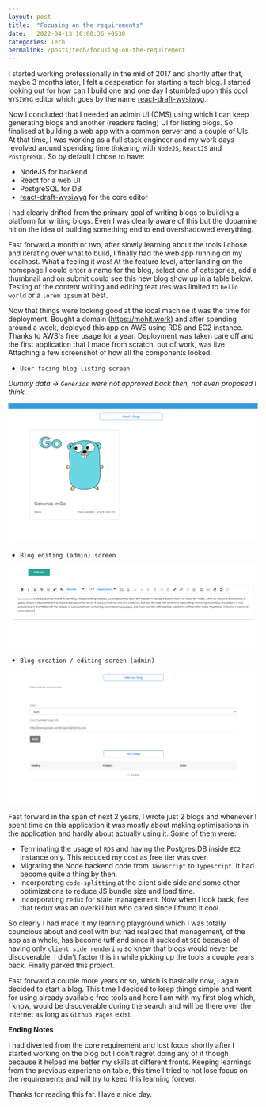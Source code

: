 ```yaml
---
layout: post
title:  "Focusing on the requirements"
date:   2022-04-13 10:00:36 +0530
categories: Tech
permalink: /posts/tech/focusing-on-the-requirement
---
```


I started working professionally in the mid of 2017 and shortly after that, maybe 3 months later, I felt a desperation for starting a tech blog. I started looking out for how can I build one and one day I stumbled upon this cool `WYSIWYG` editor which goes by the name [react-draft-wysiwyg](https://www.npmjs.com/package/react-draft-wysiwyg).

Now I concluded that I needed an admin UI (CMS) using which I can keep generating blogs and another (readers facing) UI for listing blogs. So finalised at building a web app with a common server and a couple of UIs. At that time, I was working as a full stack engineer and my work days revolved around spending time tinkering with `NodeJS`, `ReactJS` and `PostgreSQL`. So by default I chose to have:

- NodeJS for backend
- React for a web UI
- PostgreSQL for DB
- [react-draft-wysiwyg](https://www.npmjs.com/package/react-draft-wysiwyg) for the core editor

I had clearly drifted from the primary goal of writing blogs to building a platform for writing blogs. Even I was clearly aware of this but the dopamine hit on the idea of building something end to end overshadowed everything.

Fast forward a month or two, after slowly learning about the tools I chose and iterating over what to build, I finally had the web app running on my localhost. What a feeling it was! At the feature level, after landing on the homepage I could enter a name for the blog, select one of categories, add a thumbnail and on submit could see this new blog show up in a table below. Testing of the content writing and editing features was limited to `hello world` or a `lorem ipsum` at best.

Now that things were looking good at the local machine it was the time for deployment. Bought a domain (https://mohit.work) and after spending around a week, deployed this app on AWS using RDS and EC2 instance. Thanks to AWS's free usage for a year. Deployment was taken care off and the first application that I made from scratch, out of work, was live. Attaching a few screenshot of how all the components looked.

- `User facing blog listing screen`

*Dummy data -> `Generics` were not approved back then, not even proposed I think.*

![User facing blog listing screen](/assets/bloglisting-1.png "User facing blog listing screen")

- `Blog editing (admin) screen`

![Blog editing (admin) screen](/assets/editor-1.png "Blog editing (admin) screen")

- `Blog creation / editing screen (admin)`

![Blog creation / editing screen (admin) screen](/assets/cmsbloggenerator-1.png "Blog creation / editing screen (admin) screen")

Fast forward in the span of next 2 years, I wrote just 2 blogs and whenever I spent time on this application it was mostly about making optimisations in the application and hardly about actually using it. Some of them were:

- Terminating the usage of `RDS` and having the Postgres DB inside `EC2` instance only. This reduced my cost as free tier was over.
- Migrating the Node backend code from `Javascript` to `Typescript`. It had become quite a thing by then.
- Incorporating `code-splitting` at the client side side and some other optimizations to reduce JS bundle size and load time.
- Incorporating `redux` for state management. Now when I look back, feel that redux was an overkill but who cared since I found it cool.

So clearly I had made it my learning playground which I was totally councious about and cool with but had realized that management, of the app as a whole, has become tuff and since it sucked at `SEO` because of having only `client side rendering` so knew that blogs would never be discoverable. I didn't factor this in while picking up the tools a couple years back. Finally parked this project.

Fast forward a couple more years or so, which is basically now, I again decided to start a blog. This time I decided to keep things simple and went for using already available free tools and here I am with my first blog which, I know, would be discoverable during the search and will be there over the internet as long as `Github Pages` exist.

**Ending Notes**

I had diverted from the core requirement and lost focus shortly after I started working on the blog but I don't regret doing any of it though because it helped me better my skills at different fronts. Keeping learnings from the previous experiene on table, this time I tried to not lose focus on the requirements and will try to keep this learning forever.

Thanks for reading this far. Have a nice day.